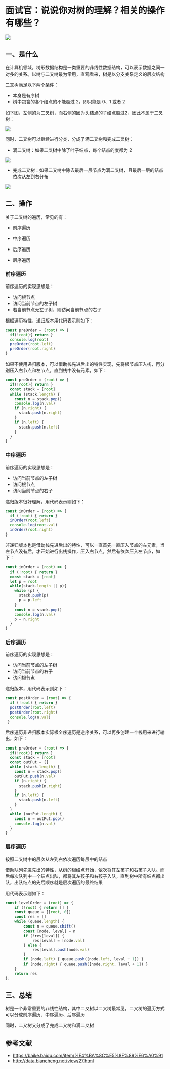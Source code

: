 # 面试官：说说你对树的理解？相关的操作有哪些？



 ![](../sImgs/5a7616f0-1dfe-11ec-8e64-91fdec0f05a1.png)



## 一、是什么

在计算机领域，树形数据结构是一类重要的非线性数据结构，可以表示数据之间一对多的关系。以树与二叉树最为常用，直观看来，树是以分支关系定义的层次结构

二叉树满足以下两个条件：

- 本身是有序树
- 树中包含的各个结点的不能超过 2，即只能是 0、1 或者 2

如下图，左侧的为二叉树，而右侧的因为头结点的子结点超过2，因此不属于二叉树：

 ![](../sImgs/66758800-1dfe-11ec-a752-75723a64e8f5.png)

同时，二叉树可以继续进行分类，分成了满二叉树和完成二叉树：

- 满二叉树：如果二叉树中除了叶子结点，每个结点的度都为 2

 ![](../sImgs/759db050-1dfe-11ec-a752-75723a64e8f5.png)

- 完成二叉树：如果二叉树中除去最后一层节点为满二叉树，且最后一层的结点依次从左到右分布

 ![](../sImgs/84ae31f0-1dfe-11ec-8e64-91fdec0f05a1.png)

## 二、操作

关于二叉树的遍历，常见的有：

- 前序遍历
- 中序遍历
- 后序遍历

- 层序遍历





### 前序遍历

前序遍历的实现思想是：

- 访问根节点
- 访问当前节点的左子树
- 若当前节点无左子树，则访问当前节点的右子

根据遍历特性，递归版本用代码表示则如下：

```js
const preOrder = (root) => {
  if(!root){ return }
  console.log(root)
  preOrder(root.left)
  preOrder(root.right)
}
```

如果不使用递归版本，可以借助栈先进后出的特性实现，先将根节点压入栈，再分别压入右节点和左节点，直到栈中没有元素，如下：

```js
const preOrder = (root) => {
  if(!root){ return }
  const stack = [root]
  while (stack.length) {
    const n = stack.pop()
    console.log(n.val)
    if (n.right) {
      stack.push(n.right)
    }
    if (n.left) {
      stack.push(n.left)
    }
  }
}
```





### 中序遍历

前序遍历的实现思想是：

- 访问当前节点的左子树
- 访问根节点
- 访问当前节点的右子

递归版本很好理解，用代码表示则如下：

```js
const inOrder = (root) => {
  if (!root) { return }
  inOrder(root.left)
  console.log(root.val)
  inOrder(root.right)
}
```

非递归版本也是借助栈先进后出的特性，可以一直首先一直压入节点的左元素，当左节点没有后，才开始进行出栈操作，压入右节点，然后有依次压入左节点，如下：

```js
const inOrder = (root) => {
  if (!root) { return }
  const stack = [root]
  let p = root
  while(stack.length || p){
    while (p) {
      stack.push(p)
      p = p.left
    }
    const n = stack.pop()
    console.log(n.val)
    p = n.right
  }
}
```





### 后序遍历

前序遍历的实现思想是：

- 访问当前节点的左子树
- 访问当前节点的右子
- 访问根节点

递归版本，用代码表示则如下：

```js
const postOrder = (root) => {
  if (!root) { return }
  postOrder(root.left)
  postOrder(root.right)
  console.log(n.val)
 }
```

后序遍历非递归版本实际根全序遍历是逆序关系，可以再多创建一个栈用来进行输出，如下：

```js
const preOrder = (root) => {
  if(!root){ return }
  const stack = [root]
  const outPut = []
  while (stack.length) {
    const n = stack.pop()
    outPut.push(n.val)
    if (n.right) {
      stack.push(n.right)
    }
    if (n.left) {
      stack.push(n.left)
    }
  }
  while (outPut.length) {
    const n = outPut.pop()
    console.log(n.val)
  }
}
```





### 层序遍历

按照二叉树中的层次从左到右依次遍历每层中的结点

借助队列先进先出的特性，从树的根结点开始，依次将其左孩子和右孩子入队。而后每次队列中一个结点出队，都将其左孩子和右孩子入队，直到树中所有结点都出队，出队结点的先后顺序就是层次遍历的最终结果

用代码表示则如下：

```js
const levelOrder = (root) => {
    if (!root) { return [] }
    const queue = [[root, 0]]
    const res = []
    while (queue.length) {
        const n = queue.shift()
        const [node, leval] = n
        if (!res[leval]) {
            res[leval] = [node.val]
        } else {
            res[leval].push(node.val)
        }
        if (node.left) { queue.push([node.left, leval + 1]) }
        if (node.right) { queue.push([node.right, leval + 1]) }
    }
    return res
};
```





## 三、总结

树是一个非常重要的非线性结构，其中二叉树以二叉树最常见，二叉树的遍历方式可以分成前序遍历、中序遍历、后序遍历

同时，二叉树又分成了完成二叉树和满二叉树


## 参考文献

- https://baike.baidu.com/item/%E4%BA%8C%E5%8F%89%E6%A0%91
- http://data.biancheng.net/view/27.html